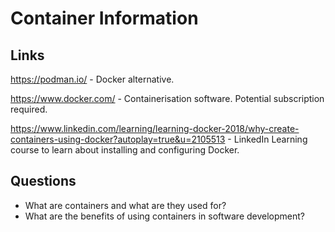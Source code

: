 # Container Information

## Links
https://podman.io/ - Docker alternative.

https://www.docker.com/ - Containerisation software. Potential subscription required.

https://www.linkedin.com/learning/learning-docker-2018/why-create-containers-using-docker?autoplay=true&u=2105513 - LinkedIn Learning course to learn about installing and configuring Docker.


## Questions

* What are containers and what are they used for? 
* What are the benefits of using containers in software development?
